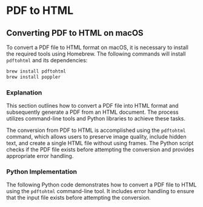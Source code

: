 # PDF to HTML

## Converting PDF to HTML on macOS

To convert a PDF file to HTML format on macOS, it is necessary to install the required tools using Homebrew. The following commands will install `pdftohtml` and its dependencies:

```bash
brew install pdftohtml
brew install poppler
```

### Explanation
This section outlines how to convert a PDF file into HTML format and subsequently generate a PDF from an HTML document. The process utilizes command-line tools and Python libraries to achieve these tasks. 

The conversion from PDF to HTML is accomplished using the `pdftohtml` command, which allows users to preserve image quality, include hidden text, and create a single HTML file without using frames. The Python script checks if the PDF file exists before attempting the conversion and provides appropriate error handling.

### Python Implementation

The following Python code demonstrates how to convert a PDF file to HTML using the `pdftohtml` command-line tool. It includes error handling to ensure that the input file exists before attempting the conversion.
